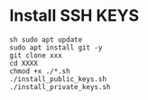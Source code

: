 
# Install SSH KEYS
```
sh sudo apt update 
sudo apt install git -y 
git clone xxx 
cd XXXX 
chmod +x ./*.sh 
./install_public_keys.sh 
./install_private_keys.sh 
```
